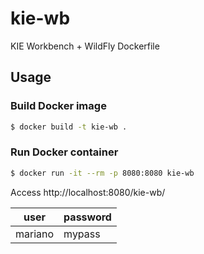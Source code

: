 # kie-wb

KIE Workbench + WildFly Dockerfile

## Usage

### Build Docker image

``` sh
$ docker build -t kie-wb .
```

### Run Docker container

``` sh
$ docker run -it --rm -p 8080:8080 kie-wb
```

Access http://localhost:8080/kie-wb/

| user     | password  |
|----------|-----------|
| mariano  | mypass    |
